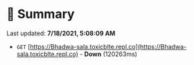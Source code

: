# 📖 Summary
Last updated: **7/18/2021, 5:08:09 AM**

- `GET` [https://Bhadwa-sala.toxicblte.repl.co](https://Bhadwa-sala.toxicblte.repl.co) - **Down** (120263ms)
